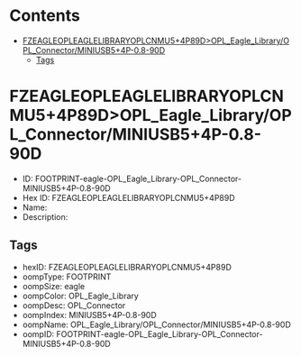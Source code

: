



Contents
========

* [FZEAGLEOPLEAGLELIBRARYOPLCNMU5+4P89D>OPL_Eagle_Library/OPL_Connector/MINIUSB5+4P-0.8-90D](#fzeagleopleaglelibraryoplcnmu54p89dopl_eagle_libraryopl_connectorminiusb54p-08-90d)
	* [Tags](#tags)

# FZEAGLEOPLEAGLELIBRARYOPLCNMU5+4P89D>OPL_Eagle_Library/OPL_Connector/MINIUSB5+4P-0.8-90D

- ID: FOOTPRINT-eagle-OPL_Eagle_Library-OPL_Connector-MINIUSB5+4P-0.8-90D
- Hex ID: FZEAGLEOPLEAGLELIBRARYOPLCNMU5+4P89D
- Name: 
- Description: 

## Tags

- hexID: FZEAGLEOPLEAGLELIBRARYOPLCNMU5+4P89D
- oompType: FOOTPRINT
- oompSize: eagle
- oompColor: OPL_Eagle_Library
- oompDesc: OPL_Connector
- oompIndex: MINIUSB5+4P-0.8-90D
- oompName: OPL_Eagle_Library/OPL_Connector/MINIUSB5+4P-0.8-90D
- oompID: FOOTPRINT-eagle-OPL_Eagle_Library-OPL_Connector-MINIUSB5+4P-0.8-90D
